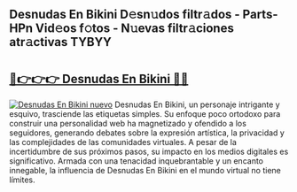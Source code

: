 ## Desnudas En Bikini D𝚎sn𝚞dos filtr𝚊dos - Parts-HPn Vid𝚎os f𝚘tos - N𝚞evas filtr𝚊ciones atr𝚊ctivas TYBYY

# <h2><a href="http://mb7um1r.tromn.icu/?c=Desnudas+En+Bikini">🔗👉👉👉 Desnudas En Bikini 🔗🔗</a></h2>

[![Desnudas En Bikini nuevo](https://i.imgur.com/pEAQMta.gif)](http://mb7um1r.tromn.icu/?c=Desnudas+En+Bikini)
Desnudas En Bikini, un personaje intrigante y esquivo, trasciende las etiquetas simples. Su enfoque poco ortodoxo para construir una personalidad web ha magnetizado y ofendido a los seguidores, generando debates sobre la expresión artística, la privacidad y las complejidades de las comunidades virtuales. A pesar de la incertidumbre de sus próximos pasos, su impacto en los medios digitales es significativo. Armada con una tenacidad inquebrantable y un encanto innegable, la influencia de Desnudas En Bikini en el mundo virtual no tiene límites.
